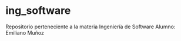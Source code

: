 # ing_software
Repositorio perteneciente a la materia Ingeniería de Software
Alumno: Emiliano Muñoz
